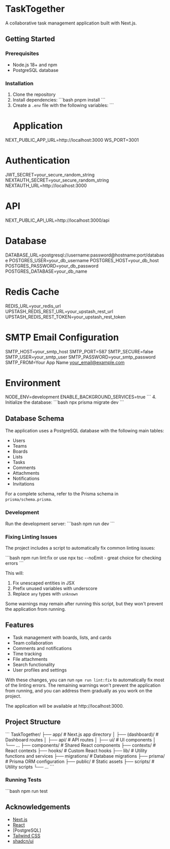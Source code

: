 # TaskTogether

A collaborative task management application built with Next.js.

## Getting Started

### Prerequisites

- Node.js 18+ and npm
- PostgreSQL database

### Installation

1. Clone the repository
2. Install dependencies:
   \`\`\`bash
   pnpm install
   \`\`\`
3. Create a `.env` file with the following variables:
   \`\`\`
   # Application
NEXT_PUBLIC_APP_URL=http://localhost:3000
WS_PORT=3001

# Authentication
JWT_SECRET=your_secure_random_string
NEXTAUTH_SECRET=your_secure_random_string
NEXTAUTH_URL=http://localhost:3000

# API
NEXT_PUBLIC_API_URL=http://localhost:3000/api

# Database
DATABASE_URL=postgresql://username:password@hostname:port/database
POSTGRES_USER=your_db_username
POSTGRES_HOST=your_db_host
POSTGRES_PASSWORD=your_db_password
POSTGRES_DATABASE=your_db_name

# Redis Cache
REDIS_URL=your_redis_url
UPSTASH_REDIS_REST_URL=your_upstash_rest_url
UPSTASH_REDIS_REST_TOKEN=your_upstash_rest_token

# SMTP Email Configuration
SMTP_HOST=your_smtp_host
SMTP_PORT=587
SMTP_SECURE=false
SMTP_USER=your_smtp_user
SMTP_PASSWORD=your_smtp_password
SMTP_FROM=Your App Name <your_email@example.com>

# Environment
NODE_ENV=development
ENABLE_BACKGROUND_SERVICES=true
   \`\`\`
4. Initialize the database:
   \`\`\`bash
   npx prisma migrate dev
   \`\`\`

## Database Schema

The application uses a PostgreSQL database with the following main tables:
- Users
- Teams
- Boards
- Lists
- Tasks
- Comments
- Attachments
- Notifications
- Invitations

For a complete schema, refer to the Prisma schema in `prisma/schema.prisma`.

### Development

Run the development server:
\`\`\`bash
npm run dev
\`\`\`

### Fixing Linting Issues

The project includes a script to automatically fix common linting issues:

\`\`\`bash
npm run lint:fix or use npx tsc --noEmit - great choice for checking errors
\`\`\`

This will:
1. Fix unescaped entities in JSX
2. Prefix unused variables with underscore
3. Replace `any` types with `unknown`

Some warnings may remain after running this script, but they won't prevent the application from running.

## Features

- Task management with boards, lists, and cards
- Team collaboration
- Comments and notifications
- Time tracking
- File attachments
- Search functionality
- User profiles and settings

With these changes, you can run `npm run lint:fix` to automatically fix most of the linting errors. The remaining warnings won't prevent the application from running, and you can address them gradually as you work on the project.

The application will be available at http://localhost:3000.


## Project Structure

\`\`\`
TaskTogether/
├── app/                  # Next.js app directory
│   ├── (dashboard)/      # Dashboard routes
│   ├── api/              # API routes
│   ├── ui/               # UI components
│   └── ...
├── components/           # Shared React components
├── contexts/             # React contexts
├── hooks/                # Custom React hooks
├── lib/                  # Utility functions and services
├── migrations/           # Database migrations
├── prisma/               # Prisma ORM configuration
├── public/               # Static assets
├── scripts/              # Utility scripts
└── ...
\`\`\`


### Running Tests

\`\`\`bash
npm run test

## Acknowledgements

- [Next.js](https://nextjs.org/)
- [React](https://reactjs.org/)
- [PostgreSQL]
- [Tailwind CSS](https://tailwindcss.com/)
- [shadcn/ui](https://ui.shadcn.com/)

